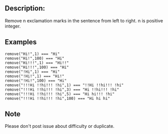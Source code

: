 ## Description:
Remove n exclamation marks in the sentence from left to right. n is positive integer.

## Examples
    remove("Hi!",1) === "Hi"
    remove("Hi!",100) === "Hi"
    remove("Hi!!!",1) === "Hi!!"
    remove("Hi!!!",100) === "Hi"
    remove("!Hi",1) === "Hi"
    remove("!Hi!",1) === "Hi!"
    remove("!Hi!",100) === "Hi"
    remove("!!!Hi !!hi!!! !hi",1) === "!!Hi !!hi!!! !hi"
    remove("!!!Hi !!hi!!! !hi",3) === "Hi !!hi!!! !hi"
    remove("!!!Hi !!hi!!! !hi",5) === "Hi hi!!! !hi"
    remove("!!!Hi !!hi!!! !hi",100) === "Hi hi hi"
## Note
Please don't post issue about difficulty or duplicate.